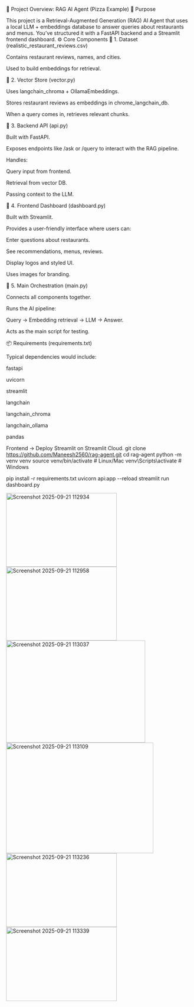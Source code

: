📌 Project Overview: RAG AI Agent (Pizza Example)
🔹 Purpose

This project is a Retrieval-Augmented Generation (RAG) AI Agent that uses a local LLM + embeddings database to answer queries about restaurants and menus. You’ve structured it with a FastAPI backend and a Streamlit frontend dashboard.
⚙️ Core Components
🔸 1. Dataset (realistic_restaurant_reviews.csv)

Contains restaurant reviews, names, and cities.

Used to build embeddings for retrieval.

🔸 2. Vector Store (vector.py)

Uses langchain_chroma + OllamaEmbeddings.

Stores restaurant reviews as embeddings in chrome_langchain_db.

When a query comes in, retrieves relevant chunks.

🔸 3. Backend API (api.py)

Built with FastAPI.

Exposes endpoints like /ask or /query to interact with the RAG pipeline.

Handles:

Query input from frontend.

Retrieval from vector DB.

Passing context to the LLM.

🔸 4. Frontend Dashboard (dashboard.py)

Built with Streamlit.

Provides a user-friendly interface where users can:

Enter questions about restaurants.

See recommendations, menus, reviews.

Display logos and styled UI.

Uses images for branding.

🔸 5. Main Orchestration (main.py)

Connects all components together.

Runs the AI pipeline:

Query → Embedding retrieval → LLM → Answer.

Acts as the main script for testing.

📦 Requirements (requirements.txt)

Typical dependencies would include:

fastapi

uvicorn

streamlit

langchain

langchain_chroma

langchain_ollama

pandas



Frontend → Deploy Streamlit on Streamlit Cloud.
git clone https://github.com/Maneesh2560/rag-agent.git
cd rag-agent
python -m venv venv
source venv/bin/activate   # Linux/Mac
venv\Scripts\activate      # Windows

pip install -r requirements.txt
uvicorn api:app --reload
streamlit run dashboard.py






<img width="300" height="200" alt="Screenshot 2025-09-21 112934" src="https://github.com/user-attachments/assets/6c5937a3-930f-4616-b9b4-a2c834de6aae" />
<img width="300" height="200" alt="Screenshot 2025-09-21 112958" src="https://github.com/user-attachments/assets/128cf711-6b6e-45e2-b210-b8321be758be" />
<img width="377" height="277" alt="Screenshot 2025-09-21 113037" src="https://github.com/user-attachments/assets/58373cc6-b3cb-4456-bac0-9dd574df649e" />
<img width="399" height="300" alt="Screenshot 2025-09-21 113109" src="https://github.com/user-attachments/assets/6c7f4127-fd13-443a-b5fa-895e9d6db38a" />
<img width="300" height="200" alt="Screenshot 2025-09-21 113236" src="https://github.com/user-attachments/assets/f66d4ca0-747c-45c6-a391-685d1f675011" />
<img width="300" height="201" alt="Screenshot 2025-09-21 113339" src="https://github.com/user-attachments/assets/1e3ecc0e-bae6-4c97-aa54-2b5e047bb082" />









 
